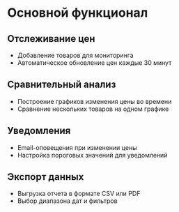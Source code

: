 
# Основной функционал

## Отслеживание цен
- Добавление товаров для мониторинга
- Автоматическое обновление цен каждые 30 минут

## Сравнительный анализ
- Построение графиков изменения цены во времени
- Сравнение нескольких товаров на одном графике

## Уведомления
- Email-оповещения при изменении цены
- Настройка пороговых значений для уведомлений

## Экспорт данных
- Выгрузка отчета в формате CSV или PDF
- Выбор диапазона дат и фильтров
